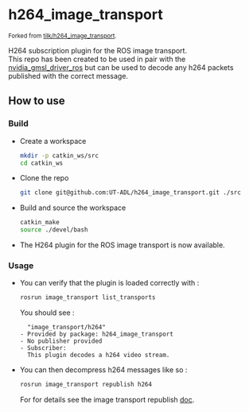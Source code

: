# h264_image_transport
<sup>Forked from [tilk/h264_image_transport](https://github.com/tilk/h264_image_transport).</sup>

H264 subscription plugin for the ROS image transport.  
This repo has been created to be used in pair with the [nvidia_gmsl_driver_ros](https://github.com/UT-ADL/sekonix_camera_ut) but can be used to decode any h264 packets published with the correct message.

## How to use
### Build
- Create a workspace
  ```bash
  mkdir -p catkin_ws/src
  cd catkin_ws
  ```
- Clone the repo
  ```bash
  git clone git@github.com:UT-ADL/h264_image_transport.git ./src
  ```
- Build and source the workspace
  ```bash
  catkin_make
  source ./devel/bash
  ```
- The H264 plugin for the ROS image transport is now available.

### Usage

- You can verify that the plugin is loaded correctly with :
  ```bash
  rosrun image_transport list_transports
  ```
  
  You should see :
  ```
    "image_transport/h264"
  - Provided by package: h264_image_transport
  - No publisher provided
  - Subscriber:
    This plugin decodes a h264 video stream.
  ```
- You can then decompress h264 messages like so :
  ```bash
  rosrun image_transport republish h264
  ```
  For for details see the image transport republish [doc](http://wiki.ros.org/image_transport#republish).
